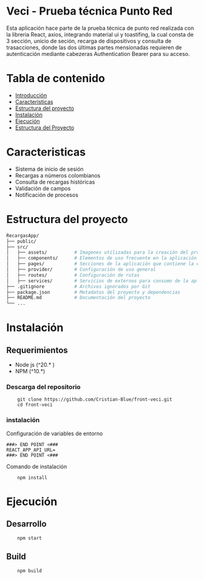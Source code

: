 # Veci - Prueba técnica Punto Red

Esta aplicación hace parte de la prueba técnica de punto red realizada con la libreria React, axios, integrando material ui y toastifing, la cual consta de 3 sección, unicio de seción, recarga de dispositivos y consulta de trasacciones, donde las dos últimas partes mensionadas requieren de autenticación mediante cabezeras Authentication Bearer para su acceso.

# Tabla de contenido

- [Introducción](#Veci---Prueba-técnica-Punto-Red)
- [Características](#Caracteristicas)
- [Estructura del proyecto](#Estructura-del-proyecto)
- [Instalación](#Instalación)
- [Ejecución](#Ejecución)
- [Estructura del Proyecto](#estructura-del-proyecto) 

# Caracteristicas

- Sistema de inicio de sesión
- Recargas a números colombianos
- Consulta de recargas históricas
- Validación de campos
- Notificación de procesos

# Estructura del proyecto

```bash
RecargasApp/
├── public/
├── src/
│   ├── assets/          # Imagenes utilizadas para la creación del proyecto
│   ├── components/      # Elementos de uso frecuente en la aplicación
│   ├── pages/           # Secciones de la aplicación que contiene la estructura de cada vista
│   ├── provider/        # Configuración de uso general
│   ├── routes/          # Configuración de rutas
│   ├── services/        # Servicios de externos para consumo de la aplicación
├── .gitignore           # Archivos ignorados por Git
├── package.json         # Metadatos del proyecto y dependencias
├── README.md            # Documentación del proyecto
└── ...
```

# Instalación

## Requerimientos

- Node js (^20.* )
- NPM (^10.*)

### Descarga del repositorio

```
    git clone https://github.com/Cristian-Blue/front-veci.git
    cd front-veci
```

### instalación 

Configuración de variables de entorno
```
###> END POINT <###
REACT_APP_API_URL=
###> END POINT <###
```

Comando de instalación
```
    npm install 
```

# Ejecución

## Desarrollo

```
    npm start
```

## Build

```
    npm build
```


